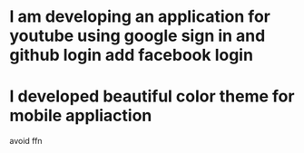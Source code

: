# I am developing an application for youtube using google sign in and github login add facebook login
# I developed beautiful color theme for mobile appliaction
avoid ffn